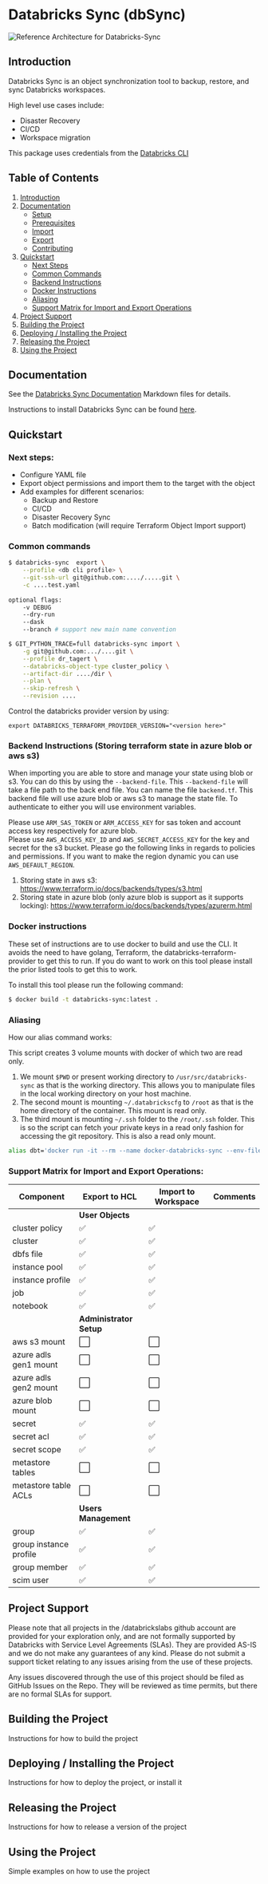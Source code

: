 # Databricks Sync (dbSync)

![Reference Architecture for Databricks-Sync](https://github.com/R7L208/databricks-sync/blob/master/docs/solution-arch.png?raw=true)

## Introduction

Databricks Sync is an object synchronization tool to backup, restore, and sync Databricks workspaces.

High level use cases include:
- Disaster Recovery
- CI/CD
- Workspace migration

This package uses credentials from the [Databricks CLI](https://docs.databricks.com/user-guide/dev-tools/databricks-cli.html)

## Table of Contents

1. [Introduction](https://github.com/databrickslabs/databricks-sync#Introduction)
2. [Documentation](https://github.com/databrickslabs/databricks-sync/blob/master/docs)
   * [Setup](https://github.com/databrickslabs/databricks-sync/blob/master/docs/setup.md)
   * [Prerequisites](https://github.com/databrickslabs/databricks-sync/blob/master/docs/prerequisites.md)
   * [Import](https://github.com/databrickslabs/databricks-sync/blob/master/docs/import.md)
   * [Export](https://github.com/databrickslabs/databricks-sync/blob/master/docs/export.md)
   * [Contributing](https://github.com/databrickslabs/databricks-sync/blob/master/docs/contributing.md)
3. [Quickstart](https://github.com/databrickslabs/databricks-sync#Quickstart)
   * [Next Steps](https://github.com/databrickslabs/databricks-sync#next-steps)
   * [Common Commands](https://github.com/databrickslabs/databricks-sync#common-commands)
   * [Backend Instructions](https://github.com/databrickslabs/databricks-sync#backend-instructions-storing-terraform-state-in-azure-blob-or-aws-s3)
   * [Docker Instructions](https://github.com/databrickslabs/databricks-sync#docker-instructions)
   * [Aliasing](https://github.com/databrickslabs/databricks-sync#aliasing)
   * [Support Matrix for Import and Export Operations](https://github.com/databrickslabs/databricks-sync#support-matrix-for-import-and-export-operations)
4. [Project Support](https://github.com/databrickslabs/databricks-sync#project-support)
5. [Building the Project](https://github.com/databrickslabs/databricks-sync#building-the-project)
6. [Deploying / Installing the Project](https://github.com/databrickslabs/databricks-sync#deploying--installing-the-project)
7. [Releasing the Project](https://github.com/databrickslabs/databricks-sync#releasing-the-project)
8. [Using the Project](https://github.com/databrickslabs/databricks-sync#using-the-project)

## Documentation

See the [Databricks Sync Documentation](https://github.com/databrickslabs/databricks-sync/blob/master/docs) Markdown files for details.

Instructions to install Databricks Sync can be found [here](https://github.com/databrickslabs/databricks-sync/blob/master/docs/setup.md).

## Quickstart

### Next steps:
* Configure YAML file
* Export object permissions and import them to the target with the object
* Add examples for different scenarios:
    * Backup and Restore
    * CI/CD
    * Disaster Recovery Sync
    * Batch modification (will require Terraform Object Import support)
      

### Common commands

```bash
$ databricks-sync  export \
    --profile <db cli profile> \
    --git-ssh-url git@github.com:..../.....git \
    -c ....test.yaml 
 
optional flags:
    -v DEBUG
    --dry-run 
    --dask
    --branch # support new main name convention

$ GIT_PYTHON_TRACE=full databricks-sync import \
    -g git@github.com:.../....git \
    --profile dr_tagert \
    --databricks-object-type cluster_policy \
    --artifact-dir ..../dir \
    --plan \
    --skip-refresh \
    --revision ....
```

Control the databricks provider version by using:

```
export DATABRICKS_TERRAFORM_PROVIDER_VERSION="<version here>"
```

### Backend Instructions (Storing terraform state in azure blob or aws s3)

When importing you are able to store and manage your state using blob or s3. You can do this by using the `--backend-file`.
This `--backend-file` will take a file path to the back end file. You can name the file `backend.tf`. This backend file will use
azure blob or aws s3 to manage the state file. To authenticate to either you will use environment variables. 

Please use `ARM_SAS_TOKEN` or `ARM_ACCESS_KEY` for sas token and account access key respectively for azure blob.   
Please use `AWS_ACCESS_KEY_ID` and `AWS_SECRET_ACCESS_KEY` for the key and secret for the s3 bucket. Please go the following links in 
regards to policies and permissions. If you want to make the region dynamic you can use `AWS_DEFAULT_REGION`.   

1. Storing state in aws s3: https://www.terraform.io/docs/backends/types/s3.html
2. Storing state in azure blob (only azure blob is support as it supports locking): https://www.terraform.io/docs/backends/types/azurerm.html

### Docker instructions

These set of instructions are to use docker to build and use the CLI. It avoids the need to have golang, 
Terraform, the databricks-terraform-provider to get this to run. If you do want to work on this tool please 
install the prior listed tools to get this to work. 

To install this tool please run the following command:

```bash
$ docker build -t databricks-sync:latest .
```


### Aliasing

How our alias command works:

This script creates 3 volume mounts with docker of which two are read only.
1. We mount `$PWD` or present working directory to `/usr/src/databricks-sync` as that is the working directory.
This allows you to manipulate files in the local working directory on your host machine.
2. The second mount is mounting `~/.databrickscfg` to `/root` as that is the home directory of the container. 
This mount is read only.
3. The third mount is mounting `~/.ssh` folder to the `/root/.ssh` folder. This is so the script can fetch your 
private keys in a read only fashion for accessing the git repository. This is also a read only mount.

```bash
alias dbt='docker run -it --rm --name docker-databricks-sync --env-file <(env | grep ARM) -v "$PWD":/usr/src/databricks-sync -v ~/.databrickscfg:/root/.databrickscfg:ro -v ~/.ssh:/root/.ssh:ro -w /usr/src/databricks-sync databricks-sync'
```

### Support Matrix for Import and Export Operations:

| Component                    | Export to HCL | Import to Workspace |Comments     |  
| -----------------------------|---------------|---------------------|-------------|
| | **User Objects** |
| cluster policy               | ✅           |  ✅              | |
| cluster                      |  ✅            | ✅               | |
| dbfs file                    |  ✅           |  ✅              | |
| instance pool                |  ✅           |  ✅              | |
| instance profile             |  ✅           |  ✅              | |
| job                          |  ✅           |  ✅               | |
| notebook                     |  ✅           |  ✅              | |
| | **Administrator Setup** |
| aws s3 mount                 | ⬜️            | ⬜️               | |
| azure adls gen1 mount        | ⬜️            | ⬜️               | |
| azure adls gen2 mount        | ⬜️            | ⬜️               | |
| azure blob mount             | ⬜️            | ⬜️               | |
| secret                       |  ✅           |  ✅               | |
| secret acl                   |  ✅           |  ✅              | |
| secret scope                 |  ✅           |  ✅              | |
| metastore tables             | ⬜️            | ⬜️               | |
| metastore table ACLs         | ⬜️            | ⬜️               | |
| | **Users Management** |
| group                        |  ✅            |  ✅               | |
| group instance profile       |  ✅            |  ✅               | |
| group member                 |  ✅            |  ✅               | |
| scim user                    |  ✅            |  ✅               | |

## Project Support
Please note that all projects in the /databrickslabs github account are provided for your exploration only, and are not formally supported by Databricks with Service Level Agreements (SLAs).  They are provided AS-IS and we do not make any guarantees of any kind.  Please do not submit a support ticket relating to any issues arising from the use of these projects.

Any issues discovered through the use of this project should be filed as GitHub Issues on the Repo.  They will be reviewed as time permits, but there are no formal SLAs for support.

## Building the Project
Instructions for how to build the project

## Deploying / Installing the Project
Instructions for how to deploy the project, or install it

## Releasing the Project
Instructions for how to release a version of the project

## Using the Project
Simple examples on how to use the project
